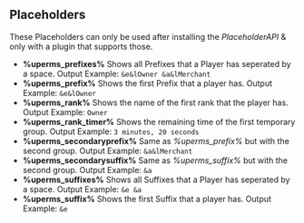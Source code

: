 ## Placeholders

These Placeholders can only be used after installing the *PlaceholderAPI* & only with a plugin that supports those.

* **%uperms_prefixes%** Shows all Prefixes that a Player has seperated by a space.
  Output Example: ``&e&lOwner &a&lMerchant``
* **%uperms_prefix%** Shows the first Prefix that a player has.
  Output Example:  ``&e&lOwner``
* **%uperms_rank%** Shows the name of the first rank that the player has.
  Output Example:  ``Owner``
* **%uperms_rank_timer%** Shows the remaining time of the first temporary group.
  Output Example:  ``3 minutes, 20 seconds``
* **%uperms_secondaryprefix%** Same as *%uperms_prefix%* but with the second group.
  Output Example:  `&a&lMerchant`
* **%uperms_secondarysuffix%** Same as *%uperms_suffix%* but with the second group.
  Output Example:  `&a`
* **%uperms_suffixes%** Shows all Suffixes that a Player has seperated by a space.
  Output Example:  `&e &a`
* **%uperms_suffix%** Shows the first Suffix that a player has.
  Output Example:  ``&e``
